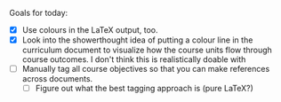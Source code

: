 Goals for today:

* [X] Use colours in the LaTeX output, too.
* [X] Look into the showerthought idea of putting a colour line in the
      curriculum document to visualize how the course units flow through course
      outcomes. I don't think this is realistically doable with 
* [ ] Manually tag all course objectives so that you can make references across
      documents.
    * [ ] Figure out what the best tagging approach is (pure LaTeX?)
